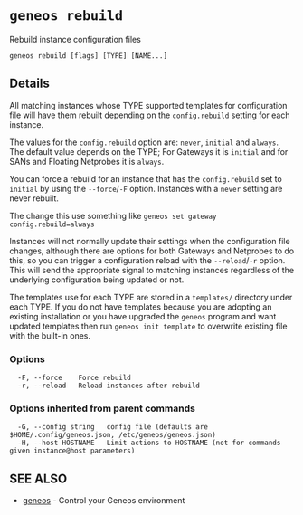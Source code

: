 # `geneos rebuild`

Rebuild instance configuration files

```text
geneos rebuild [flags] [TYPE] [NAME...]
```

## Details

All matching instances whose TYPE supported templates for
configuration file will have them rebuilt depending on the
`config.rebuild` setting for each instance.

The values for the `config.rebuild` option are: `never`, `initial`
and `always`. The default value depends on the TYPE; For Gateways it
is `initial` and for SANs and Floating Netprobes it is `always`.

You can force a rebuild for an instance that has the `config.rebuild`
set to `initial` by using the `--force`/`-F` option. Instances with a
`never` setting are never rebuilt.

The change this use something like `geneos set gateway
config.rebuild=always`

Instances will not normally update their settings when the
configuration file changes, although there are options for both
Gateways and Netprobes to do this, so you can trigger a configuration
reload with the `--reload`/`-r` option. This will send the
appropriate signal to matching instances regardless of the underlying
configuration being updated or not.

The templates use for each TYPE are stored in a `templates/`
directory under each TYPE. If you do not have templates because you
are adopting an existing installation or you have upgraded the
`geneos` program and want updated templates then run `geneos init
template` to overwrite existing file with the built-in ones.

### Options

```text
  -F, --force    Force rebuild
  -r, --reload   Reload instances after rebuild
```

### Options inherited from parent commands

```text
  -G, --config string   config file (defaults are $HOME/.config/geneos.json, /etc/geneos/geneos.json)
  -H, --host HOSTNAME   Limit actions to HOSTNAME (not for commands given instance@host parameters)
```

## SEE ALSO

* [geneos](geneos.md)	 - Control your Geneos environment
